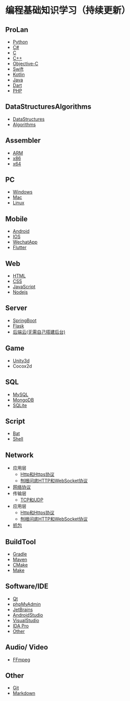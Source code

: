 # 编程基础知识学习（持续更新）

## ProLan

+ [Python](Python.md)
+ [C#](C#.md)
+ [C](C.md)
+ [C++](C++.md)
+ [Objective-C](Objective-C.md)
+ [Swift](Swift.md)
+ [Kotlin](Kotlin.md)
+ [Java](Java.md)
+ [Dart](Dart.md)
+ [PHP](PHP.md)

## DataStructuresAlgorithms

+ [DataStructures](DataStructuresAlgorithms/DataStructures.md)
+ [Algorithms](DataStructuresAlgorithms/Algorithms.md)

## Assembler

+ [ARM](Assembler/arm.md)
+ [x86](Assembler/x86.md)
+ [x64](Assembler/x64.md)

## PC

+ [Windows](PC/Windows.md)
+ [Mac](PC/Mac.md)
+ [Linux](PC/Linux.md)

## Mobile

+ [Android](Mobile/Android.md)
+ [IOS](Mobile/IOS.md)
+ [WechatApp](Mobile/WechatApp.md)
+ [Flutter](Mobile/Flutter.md)

## Web

+ [HTML](Web/HTML.md)
+ [CSS](Web/CSS.md)
+ [JavaScript](Web/JavaScript.md)
+ [Nodejs](Web/Nodejs.md)

## Server

+ [SpringBoot](Server/SpringBoot.md)
+ [Flask](Server/Flask.md)
+ [后端云(无需自己搭建后台)](Server/Server_Sky.md)

## Game

+ [Unity3d](Game/Unity3d.md)
+ Cocox2d

## SQL

+ [MySQL](SQL/MySQL.md)
+ [MongoDB](SQL/MongoDB.md)
+ [SQLite](SQL/SQLite.md)

## Script

+ [Bat]()
+ [Shell]()

## Network

+ 应用层
  - [Http和Https协议](Network/HTTP.md)
  - [刨根问底HTTP和WebSocket协议](https://www.jianshu.com/p/0e5b946880b4)
+ [网络协议](Network/NetworkProtocol.md)
+ 传输层
  + [TCP和UDP](Network/TCP.md)
+ 应用层
  - [Http和Https协议](Network/HTTP.md)
  - [刨根问底HTTP和WebSocket协议](https://www.jianshu.com/p/0e5b946880b4)
+ [抓包](Network/AnasylePacket.md)

## BuildTool

+ [Gradle](BuildTool/Gradle.md)
+ [Maven](BuildTool/Maven.md)
+ [CMake](BuildTool/CMake.md)
+ [Make]()

## Software/IDE

+ [Qt](IDE/Qt.md)
+ [phpMyAdmin](IDE/phpMyAdmin)
+ [JetBrains](IDE/JetBrains.md)
+ [AndroidStudio](IDE/AndroidStudio.md)
+ [VisualStudio](IDE/VisualStudio.md)
+ [IDA Pro](IDE/IDA.md)
+ [Other](IDE/Other.md)

## Audio/ Video

+ [FFmpeg](Audio_Video/FFmpeg.md)

## Other

+ [Git](Other/Git.md)
+ [Markdown](Other/Markdown.md)

